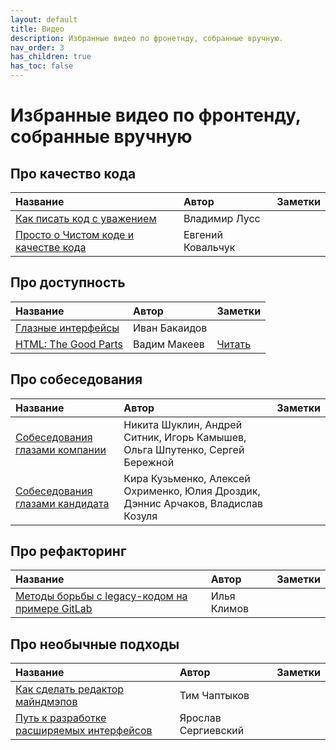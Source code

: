 ```yaml
---
layout: default
title: Видео
description: Избранные видео по фронетнду, собранные вручную.
nav_order: 3
has_children: true
has_toc: false
---
```


# Избранные видео по&nbsp;фронтенду, собранные вручную

## Про качество кода

| Название | Автор | Заметки |
|:---------|:------|:-----------|
| [Как писать код с уважением](https://www.youtube.com/watch?v=R4-uveKppV8) | Владимир Лусс |  |
| [Просто о Чистом коде и качестве кода](https://www.youtube.com/watch?v=XT6XkIJIVbA) | Евгений Ковальчук | |

## Про доступность

| Название | Автор | Заметки |
|:---------|:------|:-----------|
| [Глазные интерфейсы](https://www.youtube.com/watch?v=eLlULhNNthI&t=450s) | Иван Бакаидов |  |
| [HTML: The Good Parts](https://www.youtube.com/watch?v=eLlULhNNthI&t=5592s) | Вадим Макеев | [Читать](html-the-good-parts) |

## Про собеседования

| Название | Автор | Заметки |
|:---------|:------|:-----------|
| [Собеседования глазами компании](https://www.youtube.com/watch?v=ll3aCbLMLqI) | Никита Шуклин, Андрей Ситник, Игорь Камышев, Ольга Шпутенко, Сергей Бережной |  |
| [Собеседования глазами кандидата](https://www.youtube.com/watch?v=-hXPLdphL88) | Кира Кузьменко, Алексей Охрименко, Юлия Дроздик, Дэннис Арчаков, Владислав Козуля | |

## Про рефакторинг

| Название | Автор | Заметки |
|:---------|:------|:-----------|
| [Методы борьбы с legacy-кодом на примере GitLab](https://www.youtube.com/watch?v=3tdfBMRq34o) | Илья Климов | |

## Про необычные подходы

| Название | Автор | Заметки |
|:---------|:------|:-----------|
| [Как сделать редактор майндмэпов](https://www.youtube.com/watch?v=eLlULhNNthI&t=14706s) | Тим Чаптыков | |
| [Путь к разработке расширяемых интерфейсов](https://www.youtube.com/watch?v=omeYq2BGYTU) | Ярослав Сергиевский | |

